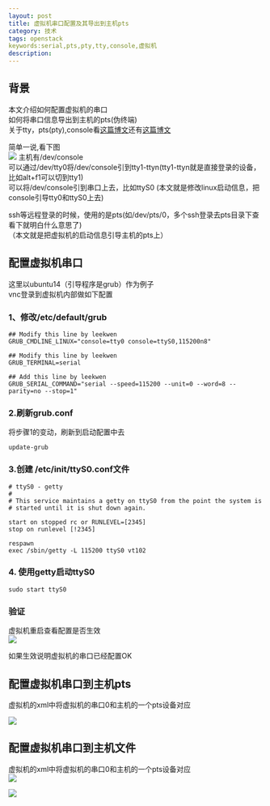 ```yaml
---
layout: post
title: 虚拟机串口配置及其导出到主机pts
category: 技术
tags: openstack
keywords:serial,pts,pty,tty,console,虚拟机
description: 
---
```


## 背景 ##

本文介绍如何配置虚拟机的串口  
如何将串口信息导出到主机的pts(伪终端)  
关于tty，pts(pty),console看[这篇博文](http://ytliu.info/blog/2013/09/28/ttyde-na-xie-shi-er/)还有[这篇博文](http://blog.chinaunix.net/uid-20543672-id-3225777.html)  

简单一说,看下图  
![](http://i.imgur.com/mgIkSKk.png)
主机有/dev/console  
可以通过/dev/tty0将/dev/console引到tty1-ttyn(tty1-ttyn就是直接登录的设备，比如alt+f1可以切到tty1)  
可以将/dev/console引到串口上去，比如ttyS0
(本文就是修改linux启动信息，把console引导tty0和ttyS0上去)  

ssh等远程登录的时候，使用的是pts(如/dev/pts/0，多个ssh登录去pts目录下查看下就明白什么意思了)  
（本文就是把虚拟机的启动信息引导主机的pts上）


## 配置虚拟机串口 ##

这里以ubuntu14（引导程序是grub）作为例子  
vnc登录到虚拟机内部做如下配置  

### 1、修改/etc/default/grub ###

    ## Modify this line by leekwen
    GRUB_CMDLINE_LINUX="console=tty0 console=ttyS0,115200n8"
    
    ## Modify this line by leekwen
    GRUB_TERMINAL=serial
    
    ## Add this line by leekwen
    GRUB_SERIAL_COMMAND="serial --speed=115200 --unit=0 --word=8 --parity=no --stop=1"

### 2.刷新grub.conf ###

将步骤1的变动，刷新到启动配置中去  

    update-grub

### 3.创建 /etc/init/ttyS0.conf文件 ###

    # ttyS0 - getty
    #
    # This service maintains a getty on ttyS0 from the point the system is
    # started until it is shut down again.
    
    start on stopped rc or RUNLEVEL=[2345]
    stop on runlevel [!2345]
    
    respawn
    exec /sbin/getty -L 115200 ttyS0 vt102

### 4. 使用getty启动ttyS0 ###  

    sudo start ttyS0

### 验证 ###

虚拟机重启查看配置是否生效  
![](http://i.imgur.com/OOIuySz.png)

如果生效说明虚拟机的串口已经配置OK  

## 配置虚拟机串口到主机pts ##

虚拟机的xml中将虚拟机的串口0和主机的一个pts设备对应  

![](http://i.imgur.com/7nLKiRq.png)

## 配置虚拟机串口到主机文件 ##

虚拟机的xml中将虚拟机的串口0和主机的一个pts设备对应  
![](http://i.imgur.com/bz1qgkB.png)

![](http://i.imgur.com/N38rMgy.png)